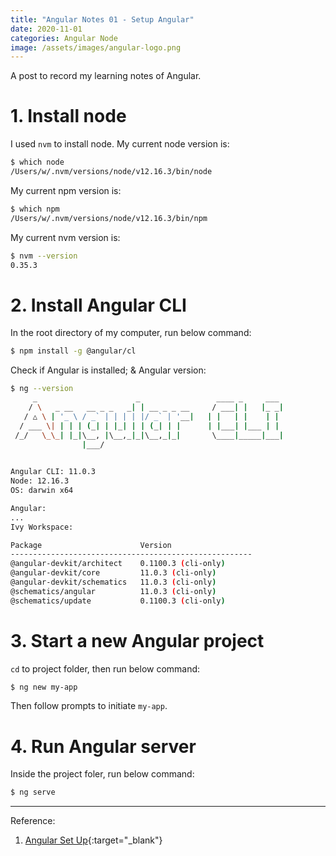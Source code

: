 ```yaml
---
title: "Angular Notes 01 - Setup Angular"
date: 2020-11-01
categories: Angular Node
image: /assets/images/angular-logo.png
---
```

<!--excerpt.start-->
A post to record my learning notes of Angular. <!--excerpt.end--> 


# 1. Install node  
I used `nvm` to install node. My current node version is:  
```sh
$ which node 
/Users/w/.nvm/versions/node/v12.16.3/bin/node
```  
My current npm version is:  
```sh
$ which npm
/Users/w/.nvm/versions/node/v12.16.3/bin/npm
```  
My current nvm version is:  
```sh
$ nvm --version
0.35.3
```  

# 2. Install Angular CLI  
In the root directory of my computer, run below command:  
```sh
$ npm install -g @angular/cl
```  
Check if Angular is installed; & Angular version:  
```sh
$ ng --version
     _                      _                 ____ _     ___
    / \   _ __   __ _ _   _| | __ _ _ __     / ___| |   |_ _|
   / △ \ | '_ \ / _` | | | | |/ _` | '__|   | |   | |    | |
  / ___ \| | | | (_| | |_| | | (_| | |      | |___| |___ | |
 /_/   \_\_| |_|\__, |\__,_|_|\__,_|_|       \____|_____|___|
                |___/
    

Angular CLI: 11.0.3
Node: 12.16.3
OS: darwin x64

Angular: 
... 
Ivy Workspace: 

Package                      Version
------------------------------------------------------
@angular-devkit/architect    0.1100.3 (cli-only)
@angular-devkit/core         11.0.3 (cli-only)
@angular-devkit/schematics   11.0.3 (cli-only)
@schematics/angular          11.0.3 (cli-only)
@schematics/update           0.1100.3 (cli-only)
```
 
# 3. Start a new Angular project 
`cd` to project folder, then run below command:  
```sh
$ ng new my-app
```  
Then follow prompts to initiate `my-app`.

# 4. Run Angular server  
Inside the project foler, run below command: 
```sh
$ ng serve
```  


***
Reference:   
1. [Angular Set Up](https://angular.io/guide/setup-local){:target="\_blank"}  


